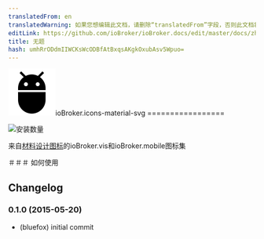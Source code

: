 ```yaml
---
translatedFrom: en
translatedWarning: 如果您想编辑此文档，请删除“translatedFrom”字段，否则此文档将再次自动翻译
editLink: https://github.com/ioBroker/ioBroker.docs/edit/master/docs/zh-cn/adapterref/iobroker.icons-material-svg/README.md
title: 无题
hash: umhRrODdmIIWCKsWcODBfAtBxqsAKgkOxubAsv5Wpuo=
---
```

![商标](../../../en/adapterref/iobroker.icons-material-svg/admin/icons-material-svg.png)ioBroker.icons-material-svg =================

![安装数量](http://iobroker.live/badges/icons-material-svg-stable.svg)

来自[材料设计图标](https://github.com/google/material-design-icons)的ioBroker.vis和ioBroker.mobile图标集

＃＃＃ 如何使用

## Changelog
### 0.1.0 (2015-05-20)
* (bluefox) initial commit